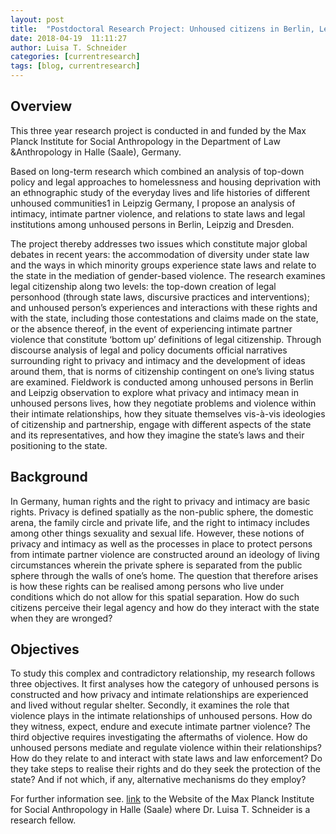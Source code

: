 ```yaml
---
layout: post
title: 	"Postdoctoral Research Project: Unhoused citizens in Berlin, Leipzig and Dresden: Intimacy, privacy and rights under state law. "
date: 2018-04-19  11:11:27
author: Luisa T. Schneider
categories: [currentresearch]
tags: [blog, currentresearch]
---
```


## Overview

This three year research project is conducted in and funded by the Max Planck Institute for Social Anthropology in the Department of Law &Anthropology in Halle (Saale), Germany.

Based on long-term research which combined an analysis of top-down policy and legal approaches to homelessness and housing deprivation with an ethnographic study of the everyday lives and life histories
of different unhoused communities1 in Leipzig Germany, I propose an analysis of intimacy, intimate partner violence, and relations to state laws and legal institutions among unhoused persons in Berlin, Leipzig and Dresden. 

The project thereby addresses two issues which constitute major global debates in recent years: the accommodation of diversity under state law and the ways in which minority groups experience state laws and relate to the state in the mediation of gender-based violence. The research examines legal citizenship along two levels: the top-down creation of legal personhood (through state laws, discursive practices and interventions); and unhoused person’s experiences and interactions with these rights and with the state, including those contestations and claims made on the state, or the absence thereof, in the event of experiencing intimate partner violence that constitute ‘bottom up’ definitions of legal citizenship. Through discourse analysis of legal and policy documents official narratives surrounding right to privacy and intimacy and the development of ideas around them, that is norms of citizenship contingent on one’s living status are examined. Fieldwork is conducted among unhoused persons in Berlin and Leipzig observation to explore what privacy and intimacy mean in unhoused persons lives, how they negotiate problems and violence within their intimate relationships, how they situate themselves vis-à-vis ideologies of citizenship and partnership, engage with different aspects of the state and its representatives, and how they imagine the state’s laws and their positioning to the state. 


## Background
In Germany, human rights and the right to privacy and intimacy are basic rights. 
Privacy is defined spatially as the non-public sphere, the domestic arena, the family circle and private life, and the right to intimacy includes among other things sexuality and sexual life. 
However, these notions of privacy and intimacy as well as the processes in place to protect persons from intimate partner violence are constructed around an ideology of living circumstances wherein the private sphere is separated from the public sphere through the walls of one’s home. The question that therefore arises is how these rights can be realised among persons who live under conditions which do not allow for this spatial separation. How do such citizens perceive their legal agency and how do they interact with the state when they are wronged? 


## Objectives
To study this complex and contradictory relationship, my research follows three objectives. 
It first analyses how the category of unhoused persons is constructed and how privacy and intimate relationships are experienced and lived without regular shelter. 
Secondly, it examines the role that violence plays in the intimate relationships of unhoused persons. How do they witness, expect, endure and execute intimate partner violence? 
The third objective requires investigating the aftermaths of violence. How do unhoused persons mediate and regulate violence within their relationships? How do they relate to and interact with state laws and law enforcement? Do they take steps to realise their rights and do they seek the protection of the state? And if not which, if any, alternative mechanisms do they employ?






 For further information see. [link](https://www.eth.mpg.de/5064776/project) to the Website of the Max Planck Institute for Social Anthropology in Halle (Saale) where Dr. Luisa T. Schneider is a research fellow.

